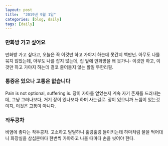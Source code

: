 ```yaml
---
layout: post
title:  "2019년 9월 1일"
categories: [blog, daily]
tags: [daily]
---
```


### 만화방 가고 싶어요
만화방 가고 싶다고, 오늘은 꼭 이것만 하고 가야지 하는데 못간지 백만년.
아무도 나를 묶지 않았는데, 아무도 나를 잡지 않는데, 집 앞에 만화방을 왜 못가니-
이것만 하고, 이것만 하고 가야지 하는데 결코 줄어들지 않는 할일 무한리필. 


### 통증은 있으나 고통은 없습니다
Pain is not optional, suffering is. 
장이 자아를 얻었는지 계속 자기 존재를 드러내는데, 그냥 그러나보다, 거기 장이 있나보다 하며 사는걸로.
장이 있으니까 느낌이 있는것이지, 이것은 고통이 아니다. 


### 작두콩차
비염에 좋다는 작두콩차. 고소하고 달달하니 훌렁훌렁 들이키는데 하마처럼 물을 먹어대니 화장실을 삼십분마다 한번씩 가야하고 나올 때마다 손을 씻어야 한다. 

